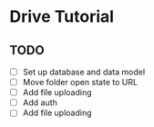 # Drive Tutorial

## TODO

- [ ] Set up database and data model
- [ ] Move folder open state to URL
- [ ] Add file uploading
- [ ] Add auth
- [ ] Add file uploading
